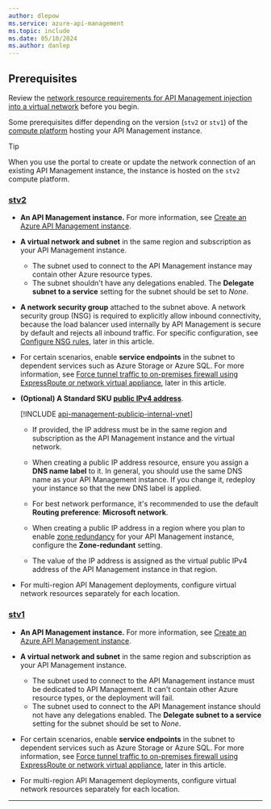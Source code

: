```yaml
---
author: dlepow
ms.service: azure-api-management
ms.topic: include
ms.date: 05/10/2024
ms.author: danlep
---
```


## Prerequisites

Review the [network resource requirements for API Management injection into a virtual network](../articles/api-management/virtual-network-injection-resources.md) before you begin.

Some prerequisites differ depending on the version (`stv2` or `stv1`) of the [compute platform](../articles/api-management/compute-infrastructure.md) hosting your API Management instance.

> [!TIP]
> When you use the portal to create or update the network connection of an existing API Management instance, the instance is hosted on the `stv2` compute platform.

### [stv2](#tab/stv2)

+ **An API Management instance.** For more information, see [Create an Azure API Management instance](../articles/api-management/get-started-create-service-instance.md).

* **A virtual network and subnet** in the same region and subscription as your API Management instance. 
  * The subnet used to connect to the API Management instance may contain other Azure resource types. 
  * The subnet shouldn't have any delegations enabled. The **Delegate subnet to a service** setting for the subnet should be set to *None*. 

* **A network security group** attached to the subnet above. A network security group (NSG) is required to explicitly allow inbound connectivity, because the load balancer used internally by API Management is secure by default and rejects all inbound traffic. For specific configuration, see [Configure NSG rules](#configure-nsg-rules), later in this article.

* For certain scenarios, enable **service endpoints** in the subnet to dependent services such as Azure Storage or Azure SQL. For more information, see [Force tunnel traffic to on-premises firewall using ExpressRoute or network virtual appliance](#force-tunnel-traffic-to-on-premises-firewall-using-expressroute-or-network-virtual-appliance), later in this article.

* **(Optional) A Standard SKU [public IPv4 address](../articles/virtual-network/ip-services/public-ip-addresses.md#sku)**.

  [!INCLUDE [api-management-publicip-internal-vnet](api-management-publicip-internal-vnet.md)]

  * If provided, the IP address must be in the same region and subscription as the API Management instance and the virtual network.

  * When creating a public IP address resource, ensure you assign a **DNS name label** to it. In general, you should use the same DNS name as your API Management instance. If you change it, redeploy your instance so that the new DNS label is applied.

  * For best network performance, it's recommended to use the default **Routing preference**: **Microsoft network**.  

  * When creating a public IP address in a region where you plan to enable [zone redundancy](../articles/reliability/migrate-api-mgt.md) for your API Management instance, configure the **Zone-redundant** setting.

  * The value of the IP address is assigned as the virtual public IPv4 address of the API Management instance in that region. 

* For multi-region API Management deployments, configure virtual network resources separately for each location.

### [stv1](#tab/stv1)

+ **An API Management instance.** For more information, see [Create an Azure API Management instance](../articles/api-management/get-started-create-service-instance.md).

* **A virtual network and subnet** in the same region and subscription as your API Management instance.
  * The subnet used to connect to the API Management instance must be dedicated to API Management. It can't contain other Azure resource types, or the deployment will fail.
  * The subnet used to connect to the API Management instance should not have any delegations enabled. The **Delegate subnet to a service** setting for the subnet should be set to *None*. 

* For certain scenarios, enable **service endpoints** in the subnet to dependent services such as Azure Storage or Azure SQL. For more information, see [Force tunnel traffic to on-premises firewall using ExpressRoute or network virtual appliance](#force-tunnel-traffic-to-on-premises-firewall-using-expressroute-or-network-virtual-appliance), later in this article. 

* For multi-region API Management deployments, configure virtual network resources separately for each location.
---
